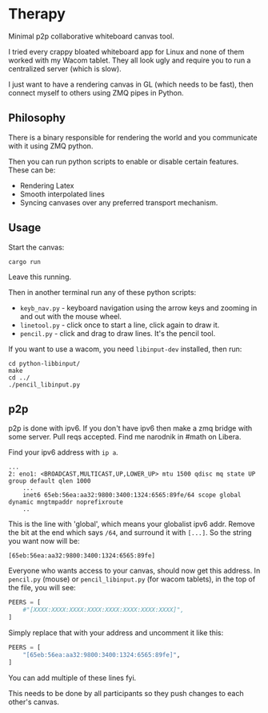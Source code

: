 # Therapy

Minimal p2p collaborative whiteboard canvas tool.

I tried every crappy bloated whiteboard app for Linux and none of them worked
with my Wacom tablet. They all look ugly and require you to run a centralized
server (which is slow).

I just want to have a rendering canvas in GL (which needs to be fast),
then connect myself to others using ZMQ pipes in Python.

## Philosophy

There is a binary responsible for rendering the world and you communicate
with it using ZMQ python.

Then you can run python scripts to enable or disable certain features.
These can be:

* Rendering Latex
* Smooth interpolated lines
* Syncing canvases over any preferred transport mechanism.

## Usage

Start the canvas:

```
cargo run
```

Leave this running.

Then in another terminal run any of these python scripts:

* `keyb_nav.py` - keyboard navigation using the arrow keys and zooming in and
  out with the mouse wheel.
* `linetool.py` - click once to start a line, click again to draw it.
* `pencil.py` - click and drag to draw lines. It's the pencil tool.

If you want to use a wacom, you need `libinput-dev` installed, then run:

```
cd python-libbinput/
make
cd ../
./pencil_libinput.py
```

## p2p

p2p is done with ipv6. If you don't have ipv6 then make a zmq bridge with some
server. Pull reqs accepted. Find me narodnik in #math on Libera.

Find your ipv6 address with `ip a`.

```
...
2: eno1: <BROADCAST,MULTICAST,UP,LOWER_UP> mtu 1500 qdisc mq state UP group default qlen 1000
    ...
    inet6 65eb:56ea:aa32:9800:3400:1324:6565:89fe/64 scope global dynamic mngtmpaddr noprefixroute 
    ..
```

This is the line with 'global', which means your globalist ipv6 addr.
Remove the bit at the end which says `/64`, and surround it with `[...]`.
So the string you want now will be:

```
[65eb:56ea:aa32:9800:3400:1324:6565:89fe]
```

Everyone who wants access to your canvas, should now get this address.
In `pencil.py` (mouse) or `pencil_libinput.py` (for wacom tablets), in the top of the file, you will see:

```python
PEERS = [
    #"[XXXX:XXXX:XXXX:XXXX:XXXX:XXXX:XXXX:XXXX]",
]
```

Simply replace that with your address and uncomment it like this:

```python
PEERS = [
    "[65eb:56ea:aa32:9800:3400:1324:6565:89fe]",
]
```

You can add multiple of these lines fyi.

This needs to be done by all participants so they push changes to each other's
canvas.

